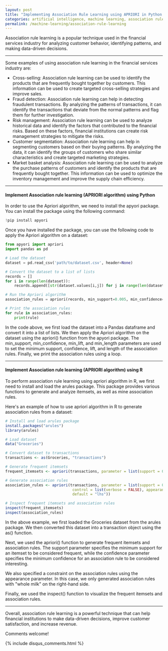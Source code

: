 ```yaml
---
layout: post
title: "Implementing Association Rule Learning using APRIORI in Python and R"
categories: artificial intelligence, machine learning, association rule learning
permalink: /machine-learning/association-rule-learning
---
```

Association rule learning is a popular technique used in the financial services industry for analyzing customer behavior, identifying patterns, and making data-driven decisions. 

---

Some examples of using association rule learning in the financial services industry are:
- Cross-selling: Association rule learning can be used to identify the products that are frequently bought together by customers. This information can be used to create targeted cross-selling strategies and improve sales.
- Fraud detection: Association rule learning can help in detecting fraudulent transactions. By analyzing the patterns of transactions, it can identify the transactions that deviate from the normal patterns and flag them for further investigation.
- Risk management: Association rule learning can be used to analyze historical data and identify the factors that contributed to the financial risks. Based on these factors, financial institutions can create risk management strategies to mitigate the risks.
- Customer segmentation: Association rule learning can help in segmenting customers based on their buying patterns. By analyzing the data, it can identify the groups of customers who share similar characteristics and create targeted marketing strategies.
- Market basket analysis: Association rule learning can be used to analyze the purchase patterns of customers and identify the products that are frequently bought together. This information can be used to optimize the inventory management and improve the supply chain efficiency.

---

#### Implement Association rule learning (APRIORI algorithm) using Python
In order to use the Apriori algorithm, we need to install the apyori package. You can install the package using the following command:
```python
!pip install apyori
```

Once you have installed the package, you can use the following code to apply the Apriori algorithm on a dataset:
```python
from apyori import apriori
import pandas as pd

# Load the dataset
dataset = pd.read_csv('path/to/dataset.csv', header=None)

# Convert the dataset to a list of lists
records = []
for i in range(len(dataset)):
    records.append([str(dataset.values[i,j]) for j in range(len(dataset.columns))])

# Run the Apriori algorithm
association_rules = apriori(records, min_support=0.005, min_confidence=0.2, min_lift=3, min_length=2)

# Print the association rules
for rule in association_rules:
    print(rule)
```

In the code above, we first load the dataset into a Pandas dataframe and convert it into a list of lists. We then apply the Apriori algorithm on the dataset using the apriori() function from the apyori package. The min_support, min_confidence, min_lift, and min_length parameters are used to set the minimum support, confidence, lift, and length of the association rules. Finally, we print the association rules using a loop.

---

#### Implement Association rule learning (APRIORI algorithm) using R
To perform association rule learning using apriori algorithm in R, we first need to install and load the arules package. This package provides various functions to generate and analyze itemsets, as well as mine association rules.

Here's an example of how to use apriori algorithm in R to generate association rules from a dataset:
```R
# Install and load arules package
install.packages("arules")
library(arules)

# Load dataset
data("Groceries")

# Convert dataset to transactions
transactions <- as(Groceries, "transactions")

# Generate frequent itemsets
frequent_itemsets <- apriori(transactions, parameter = list(support = 0.005, confidence = 0.5))

# Generate association rules
association_rules <- apriori(transactions, parameter = list(support = 0.005, confidence = 0.5), 
                              control = list(verbose = FALSE), appearance = list(rhs = c("whole milk"), 
                              default = "lhs"))

# Inspect frequent itemsets and association rules
inspect(frequent_itemsets)
inspect(association_rules)
```

In the above example, we first loaded the Groceries dataset from the arules package. We then converted this dataset into a transaction object using the as() function.

Next, we used the apriori() function to generate frequent itemsets and association rules. The support parameter specifies the minimum support for an itemset to be considered frequent, while the confidence parameter specifies the minimum confidence for an association rule to be considered interesting.

We also specified a constraint on the association rules using the appearance parameter. In this case, we only generated association rules with "whole milk" on the right-hand side.

Finally, we used the inspect() function to visualize the frequent itemsets and association rules.

---

Overall, association rule learning is a powerful technique that can help financial institutions to make data-driven decisions, improve customer satisfaction, and increase revenue.


Comments welcome!

{% include disqus_comments.html %}
